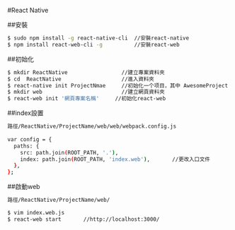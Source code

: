 #React Native

##安裝 
```bash
$ sudo npm install -g react-native-cli  //安裝react-native 
$ npm install react-web-cli -g          //安裝react-web
```

##初始化
```bash
$ mkdir ReactNative                 //建立專案資料夾
$ cd  ReactNative                   //進入資料夾
$ react-native init ProjectNmae     //初始化一个项目，其中 AwesomeProject 是项目名字ㄧ
$ mkdir web                         //建立網頁資料夾
$ react-web init '網頁專案名稱'     //初始化react-web
```

##index設置         
```bash
路徑/ReactNative/ProjectName/web/web/webpack.config.js
 
var config = {
  paths: {
    src: path.join(ROOT_PATH, '.'),
    index: path.join(ROOT_PATH, 'index.web'),       //更改入口文件
  },
};
```


##啟動web              
```bash
路徑/ReactNative/ProjectName/web/

$ vim index.web.js  
$ react-web start       //http://localhost:3000/
```
